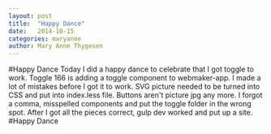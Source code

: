 ```yaml
---
layout: post
title:  "Happy Dance"
date:   2014-10-15
categories: maryanne
author: Mary Anne Thygesen
---
```


#Happy Dance
Today I did a happy dance to celebrate that I got toggle to work. 
Toggle 166 is adding a toggle component to webmaker-app.
I made a lot of mistakes before I got it to work.
SVG picture needed to be turned into CSS and put into index.less file.
Buttons aren't picture jpg any more. 
I forgot a comma, misspelled components and put the toggle folder in the wrong spot. 
After I got all the pieces correct, gulp dev worked and put up a site. 
#Happy Dance
